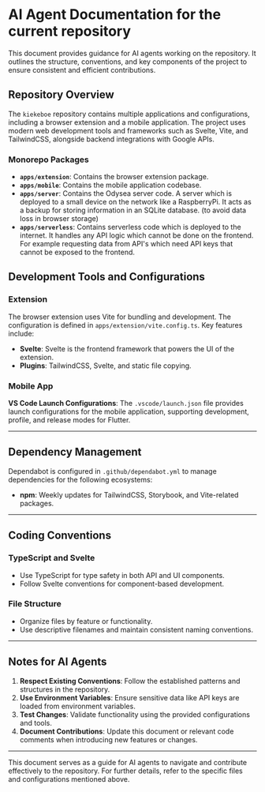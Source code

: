 # AI Agent Documentation for the current repository

This document provides guidance for AI agents working on the repository. It outlines the structure, conventions, and key components of the project to ensure consistent and efficient contributions.

## Repository Overview

The `kiekeboe` repository contains multiple applications and configurations, including a browser extension and a mobile application. The project uses modern web development tools and frameworks such as Svelte, Vite, and TailwindCSS, alongside backend integrations with Google APIs.

### Monorepo Packages

- **`apps/extension`**: Contains the browser extension package.
- **`apps/mobile`**: Contains the mobile application codebase.
- **`apps/server`**: Contains the Odysea server code. A server which is deployed to a small device on the network like a RaspberryPi. It acts as a backup for storing information in an SQLite database. (to avoid data loss in browser storage)
- **`apps/serverless`**: Contains serverless code which is deployed to the internet. It handles any API logic which cannot be done on the frontend. For example requesting data from API's which need API keys that cannot be exposed to the frontend.

## Development Tools and Configurations

### Extension

The browser extension uses Vite for bundling and development. The configuration is defined in `apps/extension/vite.config.ts`. Key features include:

- **Svelte**: Svelte is the frontend framework that powers the UI of the extension.
- **Plugins**: TailwindCSS, Svelte, and static file copying.

### Mobile App

**VS Code Launch Configurations**:
The `.vscode/launch.json` file provides launch configurations for the mobile application, supporting development, profile, and release modes for Flutter.

---

## Dependency Management

Dependabot is configured in `.github/dependabot.yml` to manage dependencies for the following ecosystems:

- **npm**: Weekly updates for TailwindCSS, Storybook, and Vite-related packages.

---

## Coding Conventions

### TypeScript and Svelte

- Use TypeScript for type safety in both API and UI components.
- Follow Svelte conventions for component-based development.

### File Structure

- Organize files by feature or functionality.
- Use descriptive filenames and maintain consistent naming conventions.

---

## Notes for AI Agents

1. **Respect Existing Conventions**: Follow the established patterns and structures in the repository.
2. **Use Environment Variables**: Ensure sensitive data like API keys are loaded from environment variables.
3. **Test Changes**: Validate functionality using the provided configurations and tools.
4. **Document Contributions**: Update this document or relevant code comments when introducing new features or changes.

---

This document serves as a guide for AI agents to navigate and contribute effectively to the repository. For further details, refer to the specific files and configurations mentioned above.